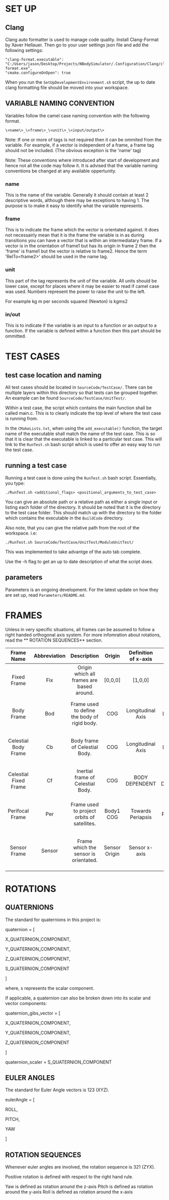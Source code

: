 # SET UP #

## Clang ##
Clang auto formatter is used to manage code quality. Install Clang-Format by Xaver Hellauer. Then go to your user settings json file and add the following settings:
```
"clang-format.executable": "C:/Users/jason/Desktop/Projects/NBodySimulator/.Configuration/Clang/clang-format.exe",
"cmake.configureOnOpen": true
```

When you run the `SetUpDevelopmentEnvironment.sh` script, the up to date clang formatting file should be moved into your workspace.

## VARIABLE NAMING CONVENTION ##

Variables follow the camel case naming convention with the following format.

`\<name\>_\<frame\>_\<unit\>_\<input/output\>`

Note: If one or more of tags is not required then it can be ommited from the variable. For example, if a vector is independent of a frame, a frame
tag should not be included. (The obvious exception is the 'name' tag)

Note: These conventions where introduced after start of development and hence not all the code may follow it. It is advised that the variable naming conventions be changed at any available oppertunity.

### name ###

This is the name of the variable. Generally it should contain at least 2 descriptive words, although there may be exceptions to having 1. The purpose is to make it easy to identify what the variable represents.


### frame ###

This is to indicate the frame which the vector is orientated against. It does not necessairly mean that it is the frame the variable is in as during transitions you can have a vector that is within an intermediatary frame. If a vector is in the orientation of frame1 but has its origin in frame 2 then the 'frame' is frame1 but the vector is relative to frame2. Hence the term 'RelTo\<frame2\>' should be used in the name tag.

### unit ###

This part of the tag represents the unit of the variable. All units should be lower case, except for places where it may be easier to read if camel case was used. Numbers represent the power to raise the unit to the left.

For example kg m per seconds squared (Newton) is kgms2

### in/out ###

This is to indicate if the variable is an input to a function or an output to a function. If the variable is defined within a function then this part should be ommitted. 

# TEST CASES #

## test case location and naming ##

All test cases should be located in `SourceCode/TestCase/`. There can be multiple layers within this directory so that tests can be grouped together. An example can be found `SourceCode/TestCase/UnitTest/`.

Within a test case, the script which contains the main function shall be called main.c. This is to clearly indicate the top level of where the test case is running from.

In the `CMakeLists.txt`, when using the `add_executable()` function, the target name of the executable shall match the name of the test case. This is so that it is clear that the executable is linked to a particular test case. This will link
to the `RunTest.sh` bash script which is used to offer an easy way to run the test case.

## running a test case ##

Running a test case is done using the `RunTest.sh` bash script. Essentially, you type: 

```./RunTest.sh <additional_flags> <positional_arguments_to_test_case>```

You can give an absolute path or a relative path as either a single input or listing each folder of the directory. It should be noted that it is the directory to the test case folder. This should match up with the directory to the folder which contains the executable in the `BuildCode` directory.

Also note, that you can give the relative path from the root of the workspace. i.e:

```./RunTest.sh SourceCode/TestCase/UnitTest/ModuleUnitTest/```

This was implemented to take advantge of the auto tab complete.

Use the -h flag to get an up to date description of what the script does.

## parameters ##

Parameters is an ongoing development. For the latest update on how they are set up, read `Parameters/README.md`.

# FRAMES #

Unless in very specific situations, all frames can be assumed to follow a right handed orthogonal axis system. For more infomration about rotations, read the ** ROTATION SEQUENCES** section.

|       Frame Name      | Abbreviation |                 Description                  |     Origin    | Definition of x-axis |  Definition of y-axis  |     Definition of z-axis     |                           Note                           |
|:---------------------:|:------------:|:--------------------------------------------:|:-------------:|:--------------------:|:----------------------:|:----------------------------:|:--------------------------------------------------------:|
|       Fixed Frame     |     Fix      | Origin which all frames are based around.    |    [0,0,0]    |      [1,0,0]         |         [0,1,0]        |            [0,0,1]           |                                                          |
|       Body Frame      |     Bod      | Frame used to define the body of rigid body. |      COG      |  Longitudinal Axis   |      Lateral Axis      |    Cross Product of x & y    | Note that definition may vary for some bodies.           |
| Celestial Body Frame  | <bodyName>Cb | Body frame of Celestial Body.                |      COG      |  Longitudinal Axis   |      Lateral Axis      |    Cross Product of x & y    | Useful for orbital analysis and offering clarification.  |
| Celestial Fixed Frame | <bodyName>Cf | Inertial frame of Celestial Body.            |      COG      |    BODY DEPENDENT    |     BODY DEPENDENT     |        BODY DEPENDENT        | Useful for orbital analysis and offering clarification.  |
|   Perifocal Frame     |     Per      | Frame used to project orbits of satellites.  |   Body1 COG   |  Towards Periapsis   | Cross Product of x & z | Unit angular momentum vector | y-axis is parrallel to the Semilatus rectum.             |
|     Sensor Frame      |    Sensor    | Frame which the sensor is orientated.        | Sensor Origin |    Sensor x-axis     |      Sensor y-axis     |        Sensor z-axis         | This frame is dependent on the sensor it is representing |
 
# ROTATIONS #
## QUATERNIONS ##

The standard for quaternions in this project is:

quaternion = [

  X_QUATERNION_COMPONENT,

  Y_QUATERNION_COMPONENT,

  Z_QUATERNION_COMPONENT,

  S_QUATERNION_COMPONENT

]

where, s represents the scalar component.

If applicable, a quaternion can also be broken down into its scalar and vector components:

quaternion_gibs_vector = [

  X_QUATERNION_COMPONENT,

  Y_QUATERNION_COMPONENT,

  Z_QUATERNION_COMPONENT

]

quaternion_scaler = S_QUATERNION_COMPONENT

## EULER ANGLES ##

The standard for Euler Angle vectors is 123 (XYZ).

eulerAngle = [

  ROLL,

  PITCH,

  YAW
  
]

## ROTATION SEQUENCES ##

Whenever euler angles are involved, the rotation sequence is 321 (ZYX).

Positive rotation is defined with respect to the right hand rule.

Yaw is defined as rotation around the z-axis
Pitch is defined as rotation around the y-axis
Roll is defined as rotation around the x-axis
